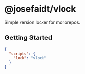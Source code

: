 # @josefaidt/vlock

Simple version locker for monorepos.

## Getting Started

```json
{
  "scripts": {
    "lock": "vlock"
  }
}
```